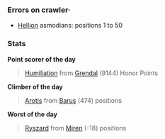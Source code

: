 ### Errors on crawler·
- [Hellion](/#/ranking/Hellion) asmodians: positions 1 to 50


### Stats

**Point scorer of the day**
>[Humiliation](/#/character/Grendal/6016) from [Grendal](/#/ranking/Grendal)  (9144) Honor Points


**Climber of the day**
>[Arotis](/#/character/Barus/901899) from [Barus](/#/ranking/Barus)  (474) positions


**Worst of the day**
>[Ryszard](/#/character/Miren/12207) from [Miren](/#/ranking/Miren)  (-18) positions



